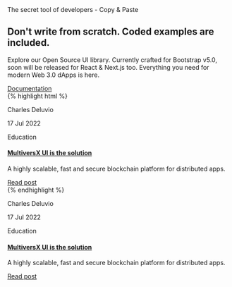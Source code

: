<section class="py-3 mt-7 position-relative">
  <div class="container">
    <div class="row">
      <div class="col-lg-5 my-auto text-start">
        <span class="text-primary font-weight-bold">The secret tool of developers - Copy & Paste</span>
        <h2 class="my-2 display-6 font-weight-black">Don't write from scratch. Coded examples are included.</h2>
        <p class="mb-2">
          Explore our Open Source UI library. Currently crafted for Bootstrap v5.0, soon will be released for React & Next.js too. Everything you need for modern Web 3.0 dApps is here.
        </p>
        <a href="https://elrond-elements.com/docs/alerts/" class="font-weight-bold text-sm text-dark mb-0 icon-move-right mt-auto w-100 mb-0">
          Documentation
          <i class="fas fa-arrow-right-long text-sm ms-1" aria-hidden="true"></i>
        </a>
      </div>
      <div class="col-lg-7 mt-sm-0 mt-5">
        <div class="d-sm-flex align-items-center">
          <div class="card card-highlight w-sm-60 w-100 shadow-lg border border-radius-lg overflow-hidden ms-auto">
{% highlight html %}
<div class="card card-background border-radius-xl card-background-after-none align-items-start mb-4">
  <div class="full-background bg-cover" style="background-image: url('{{root}}assets/img/img-cube.jpg')"></div>
  <span class="mask bg-dark opacity-1 border-radius-sm"></span>
  <div class="card-body text-start p-3 w-100">
    <div class="row">
      <div class="col-12">
        <div class="blur shadow d-flex align-items-center w-100 border-radius-sm border border-white mt-8 p-3">
          <div class="w-50">
            <p class="text-dark text-sm font-weight-bold mb-1">Charles Deluvio</p>
            <p class="text-xs text-secondary mb-0">17 Jul 2022</p>
          </div>
          <p class="text-dark text-sm font-weight-bold ms-auto">Education</p>
        </div>
      </div>
    </div>
  </div>
</div>
<div class="px-1">
  <a href="javascript:;">
    <h4 class="font-weight-bolder mb-0"> MultiversX UI is the solution </h4>
  </a>
  <p class="mb-4">A highly scalable, fast and secure blockchain platform for distributed apps.</p>
  <a href="javascript:;" class="text-dark text-sm font-weight-bold icon-move-right mt-auto w-100 mb-5">
    Read post
    <i class="fas fa-arrow-right-long text-sm ms-1" aria-hidden="true"></i>
  </a>
</div>
{% endhighlight %}
          </div>
          <div class="bg-white shadow-lg border-radius-lg z-index-2 p-3 ms-sm-n5 mt-sm-0 mt-n5 z-index-2 position-relative mx-sm-0 mx-2">
        	  <div class="card card-background border-radius-xl card-background-after-none align-items-start mb-4">
        	    <div class="full-background bg-cover" style="background-image: url('{{root}}assets/img/img-cube.jpg')"></div>
        	    <span class="mask bg-dark opacity-1 border-radius-sm"></span>
        	    <div class="card-body text-start p-3 w-100">
        	      <div class="row">
        	        <div class="col-12">
        	          <div class="blur shadow d-flex align-items-center w-100 border-radius-sm border border-white mt-8 p-3">
        	            <div class="w-50">
        	              <p class="text-dark text-sm font-weight-bold mb-1">Charles Deluvio</p>
        	              <p class="text-xs text-secondary mb-0">17 Jul 2022</p>
        	            </div>
        	            <p class="text-dark text-sm font-weight-bold ms-auto">Education</p>
        	          </div>
        	        </div>
        	      </div>
        	    </div>
        	  </div>
            <div class="px-1">
          	  <a href="javascript:;">
          	    <h4 class="font-weight-bolder mb-0"> MultiversX UI is the solution </h4>
          	  </a>
          	  <p class="mb-4">A highly scalable, fast and secure blockchain platform for distributed apps.</p>
          	  <a href="javascript:;" class="text-dark text-sm font-weight-bold icon-move-right mt-auto w-100 mb-5"> Read post <i class="fas fa-arrow-right-long text-sm ms-1" aria-hidden="true"></i>
          	  </a>
            </div>
        </div>
        </div>
      </div>
    </div>
  </div>
</section>
